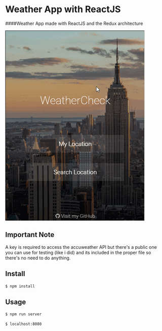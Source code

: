 # Weather App with ReactJS
####Weather App made with ReactJS and the Redux architecture

![Screenshot](screenshot.gif)

## Important Note

A key is required to access the accuweather API but there's a public one you can use for testing (like i did) and its included in the proper file so there's no need to do anything.

## Install

```sh
$ npm install
```

## Usage
```sh
$ npm run server
```

```sh
$ localhost:8080
```
